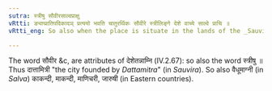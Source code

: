 ```yaml
---
sutra: स्त्रीषु सौवीरसाल्वप्राक्षु
vRtti: ङ्याप्प्रातिपदिकादञ् प्रत्ययो भवति चातुरर्थिकः सौवीरे स्त्रीलिङ्गे देशे वाच्ये साल्वे प्राचि ॥
vRtti_eng: So also when the place is situate in the lands of the _Sauvira_, or _Salva_ or of the Eastern people; and the word in these cases is always feminine.

---
```

The word सौवीर &c, are attributes of देशेतन्नाम्नि (IV.2.67): so also the word स्त्रीषु ॥ Thus दात्तामित्री "the city founded by _Dattamitra_" (in _Sauvira_). So also वैधूमाग्नी (in _Salva_) काकन्दी, माकन्दी, माणिचरी, जारुषी (in Eastern countries).